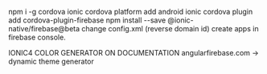 npm i -g cordova
ionic cordova platform add android
ionic cordova plugin add cordova-plugin-firebase
npm install --save @ionic-native/firebase@beta
change config.xml (reverse domain id)
create apps in firebase console.

IONIC4 COLOR GENERATOR ON DOCUMENTATION
angularfirebase.com -> dynamic theme generator
